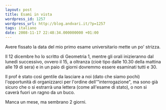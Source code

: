 ```yaml
---
layout: post
title: Esami in vista
wordpress_id: 1257
wordpress_url: http://blog.andvari.it/?p=1257
tags: italiano
date: 2008-11-17 22:48:34.000000000 +01:00
---
```

Avere fissato la data del mio primo esame universitario mette un po' strizza.

Il 12 dicembre ho lo scritto di Geometria 1, mentre gli orali inizieranno dal lunedì successivo, ovvero il 15, a oltranza (cioè tipo dalle 10.30 della mattina alle 19 di sera) e in un paio di giorni dovremmo essere esaminati tutti e 30.

Il prof è stato così gentile da lasciare a noi (dato che siamo pochi) l'opportunità di organizzarci per l'ordine dell'"interrogazione", ma sono già sicuro che o si estrarrà una lettera (come all'esame di stato), o non si caverà fuori un ragno da un buco.

Manca un mese, ma sembrano 2 giorni.
